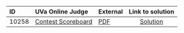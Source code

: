 | ID | UVa Online Judge | External | Link to solution |
|:---|:---|:---|:---:|
| 10258 | [Contest Scoreboard](https://onlinejudge.org/index.php?option=com_onlinejudge&Itemid=8&category=625&page=show_problem&problem=1199) | [PDF](https://onlinejudge.org/external/102/10258.pdf) | [Solution](https://github.com/versenyi98/uva-solutions/tree/main/solutions/10258%20-%20Contest%20Scoreboard)|
